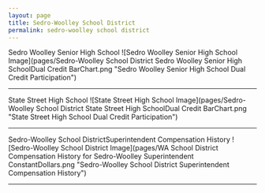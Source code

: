 ```yaml
---
layout: page
title: Sedro-Woolley School District
permalink: sedro-woolley school district
---
```



Sedro Woolley Senior High School
![Sedro Woolley Senior High School Image](pages/Sedro-Woolley School District Sedro Woolley Senior High SchoolDual Credit BarChart.png "Sedro Woolley Senior High School Dual Credit Participation")

___

State Street High School
![State Street High School Image](pages/Sedro-Woolley School District State Street High SchoolDual Credit BarChart.png "State Street High School Dual Credit Participation")

___

Sedro-Woolley School DistrictSuperintendent Compensation History
![Sedro-Woolley School District Image](pages/WA School District Compensation History for Sedro-Woolley Superintendent ConstantDollars.png "Sedro-Woolley School District Superintendent Compensation History")

___

